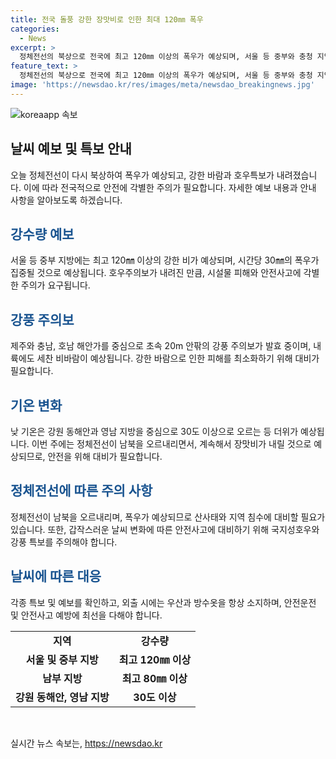 ```yaml
---
title: 전국 돌풍 강한 장맛비로 인한 최대 120㎜ 폭우
categories:
  - News
excerpt: >
  정체전선의 북상으로 전국에 최고 120㎜ 이상의 폭우가 예상되며, 서울 등 중부와 충청 지역에 호우주의보와 산사태 주의보가 내려졌습니다. 각별한 안전 주의가 필요하며, 강한 바람과 높은 기온에도 주의가 필요합니다. 내일 오전에는 비가 잦아들 것으로 예상되며, 오후에는 낮 기온이 30도 이상으로 오르겠습니다. 정체전선이 위축될 때까지 장맛비가 계속될 전망이니, 피해 없도록 대비하시길 바랍니다.
feature_text: >
  정체전선의 북상으로 전국에 최고 120㎜ 이상의 폭우가 예상되며, 서울 등 중부와 충청 지역에 호우주의보와 산사태 주의보가 내려졌습니다. 각별한 안전 주의가 필요하며, 강한 바람과 높은 기온에도 주의가 필요합니다. 내일 오전에는 비가 잦아들 것으로 예상되며, 오후에는 낮 기온이 30도 이상으로 오르겠습니다. 정체전선이 위축될 때까지 장맛비가 계속될 전망이니, 피해 없도록 대비하시길 바랍니다.
image: 'https://newsdao.kr/res/images/meta/newsdao_breakingnews.jpg'
---
```


<p><img src="https://newsdao.kr/res/images/meta/newsdao_breakingnews.jpg" alt="koreaapp 속보" /></p>

<h2 data-ke-size="size26">날씨 예보 및 특보 안내</h2>

<p>오늘 정체전선이 다시 북상하여 폭우가 예상되고, 강한 바람과 호우특보가 내려졌습니다. 이에 따라 전국적으로 안전에 각별한 주의가 필요합니다. 자세한 예보 내용과 안내 사항을 알아보도록 하겠습니다.</p>

<h2><b><span style="color: #1a5490;">강수량 예보</span></b></h2>

<p>서울 등 중부 지방에는 최고 120㎜ 이상의 강한 비가 예상되며, 시간당 30㎜의 폭우가 집중될 것으로 예상됩니다. 호우주의보가 내려진 만큼, 시설물 피해와 안전사고에 각별한 주의가 요구됩니다.</p>

<h2><b><span style="color: #1a5490;">강풍 주의보</span></b></h2>

<p>제주와 충남, 호남 해안가를 중심으로 초속 20m 안팎의 강풍 주의보가 발효 중이며, 내륙에도 세찬 비바람이 예상됩니다. 강한 바람으로 인한 피해를 최소화하기 위해 대비가 필요합니다.</p>

<h2><b><span style="color: #1a5490;">기온 변화</span></b></h2>

<p>낮 기온은 강원 동해안과 영남 지방을 중심으로 30도 이상으로 오르는 등 더위가 예상됩니다. 이번 주에는 정체전선이 남북을 오르내리면서, 계속해서 장맛비가 내릴 것으로 예상되므로, 안전을 위해 대비가 필요합니다.</p>

<h2><b><span style="color: #1a5490;">정체전선에 따른 주의 사항</span></b></h2>

<p>정체전선이 남북을 오르내리며, 폭우가 예상되므로 산사태와 지역 침수에 대비할 필요가 있습니다. 또한, 갑작스러운 날씨 변화에 따른 안전사고에 대비하기 위해 국지성호우와 강풍 특보를 주의해야 합니다.</p>

<h2><b><span style="color: #1a5490;">날씨에 따른 대응</span></b></h2>

<p>각종 특보 및 예보를 확인하고, 외출 시에는 우산과 방수옷을 항상 소지하며, 안전운전 및 안전사고 예방에 최선을 다해야 합니다.</p>

<table>
    <tbody>
        <tr>
            <td style="text-align: center; height: 17px;"><b>지역</b></td>
            <td style="text-align: center; height: 17px;"><b>강수량</b></td>
        </tr>
        <tr>
            <td style="text-align: center; height: 17px;"><b>서울 및 중부 지방</b></td>
            <td style="text-align: center; height: 17px;"><b>최고 120㎜ 이상</b></td>
        </tr>
        <tr>
            <td style="text-align: center; height: 17px;"><b>남부 지방</b></td>
            <td style="text-align: center; height: 17px;"><b>최고 80㎜ 이상</b></td>
        </tr>
        <tr>
            <td style="text-align: center; height: 17px;"><b>강원 동해안, 영남 지방</b></td>
            <td style="text-align: center; height: 17px;"><b>30도 이상</b></td>
        </tr>
    </tbody>
</table>

<p data-ke-size="size16">&nbsp;</p>
실시간 뉴스 속보는, <a href="https://newsdao.kr" rel="dofollow">https://newsdao.kr</a>


